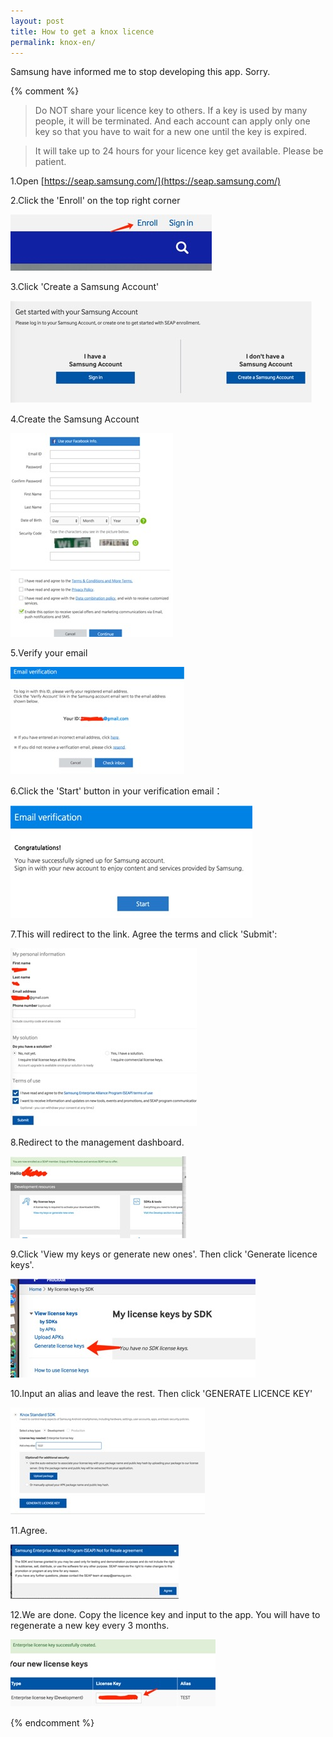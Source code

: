 ```yaml
---
layout: post
title: How to get a knox licence
permalink: knox-en/
---
```

<style>
footer, .ds-thread, .main-nav {display:none;}
</style>

Samsung have informed me to stop developing this app. Sorry.

 {% comment %}
 
 > Do NOT share your licence key to others. If a key is used by many people, it will be terminated. And each account can apply only one key so that you have to wait for a new one until the key is expired.
 
 > It will take up to 24 hours for your licence key get available. Please be patient.


1.Open [https://seap.samsung.com/](https://seap.samsung.com/)

2.Click the 'Enroll' on the top right corner

![](https://github.com/junyuecao/private-static/blob/master/knox/1.png?raw=true)

3.Click 'Create a Samsung Account'

![](https://github.com/junyuecao/private-static/blob/master/knox/2.png?raw=true)

4.Create the Samsung Account

![](https://github.com/junyuecao/private-static/blob/master/knox/3.png?raw=true)

5.Verify your email

![](https://github.com/junyuecao/private-static/blob/master/knox/4.png?raw=true)

6.Click the 'Start' button in your verification email：

![](https://github.com/junyuecao/private-static/blob/master/knox/5.png?raw=true)

7.This will redirect to the link. Agree the terms and click 'Submit':

![](https://github.com/junyuecao/private-static/blob/master/knox/6.png?raw=true)

8.Redirect to the management dashboard. 

![](https://github.com/junyuecao/private-static/blob/master/knox/7.png?raw=true)

9.Click 'View my keys or generate new ones'. Then click 'Generate licence keys'.

![](https://github.com/junyuecao/private-static/blob/master/knox/8.png?raw=true)

10.Input an alias and leave the rest. Then click 'GENERATE LICENCE KEY'

![](https://github.com/junyuecao/private-static/blob/master/knox/9.png?raw=true)

11.Agree.

![](https://github.com/junyuecao/private-static/blob/master/knox/10.png?raw=true)

12.We are done. Copy the licence key and input to the app. You will have to regenerate a new key every 3 months.

![](https://github.com/junyuecao/private-static/blob/master/knox/11.png?raw=true)

{% endcomment %} 
